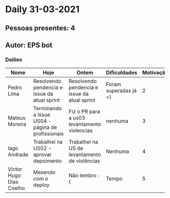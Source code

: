 # Daily 31-03-2021

## Pessoas presentes: 4

## Autor: EPS bot

### Dailies

|Nome | Hoje| Ontem| Dificuldades|Motivação|
| --- | --- | --- | --- |---|
|Pedro Lima|Resolvendo pendencia e issue da atual sprint|Resolvendo pendencia e issue da atual sprint|Foram superadas já =)|2|
|Mateus Moreira|Terminando a Issue US04 - página de profissionais|Fiz o PR para a us03 levantamento violencias|nenhuma|3|
|Iago Andrade|Trabalhei na US02 - aprovar depoimento|Trabalhei na US de levantamento de violências|Nenhuma|4|
|Victor Hugo Dias Coelho|Mexendo com o deploy|Não lembro :(|Tempo|5|

